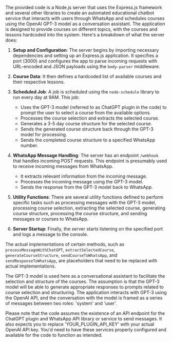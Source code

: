 The provided code is a Node.js server that uses the Express.js framework and several other libraries to create an automated educational chatbot service that interacts with users through WhatsApp and schedules courses using the OpenAI GPT-3 model as a conversation assistant. The application is designed to provide courses on different topics, with the courses and lessons hardcoded into the system. Here's a breakdown of what the server does:

1. **Setup and Configuration**: The server begins by importing necessary dependencies and setting up an Express.js application. It specifies a port (3000) and configures the app to parse incoming requests with URL-encoded and JSON payloads using the `body-parser` middleware.

2. **Course Data**: It then defines a hardcoded list of available courses and their respective lessons.

3. **Scheduled Job**: A job is scheduled using the `node-schedule` library to run every day at 9AM. This job:

   - Uses the GPT-3 model (referred to as ChatGPT plugin in the code) to prompt the user to select a course from the available options.
   - Processes the course selection and extracts the selected course.
   - Generates a 3-5 day course structure for the selected course.
   - Sends the generated course structure back through the GPT-3 model for processing.
   - Sends the completed course structure to a specified WhatsApp number.

4. **WhatsApp Message Handling**: The server has an endpoint `/webhook` that handles incoming POST requests. This endpoint is presumably used to receive incoming messages from WhatsApp.

   - It extracts relevant information from the incoming message.
   - Processes the incoming message using the GPT-3 model.
   - Sends the response from the GPT-3 model back to WhatsApp.

5. **Utility Functions**: There are several utility functions defined to perform specific tasks such as processing messages with the GPT-3 model, processing course selection, extracting the selected course, generating course structure, processing the course structure, and sending messages or courses to WhatsApp.

6. **Server Startup**: Finally, the server starts listening on the specified port and logs a message to the console.

The actual implementations of certain methods, such as `processMessageWithChatGPT`, `extractSelectedCourse`, `generateCourseStructure`, `sendCourseToWhatsApp`, and `sendResponseToWhatsApp`, are placeholders that need to be replaced with actual implementations.

The GPT-3 model is used here as a conversational assistant to facilitate the selection and structure of the courses. The assumption is that the GPT-3 model will be able to generate appropriate responses to prompts related to course selection and structuring. The application interacts with GPT-3 using the OpenAI API, and the conversation with the model is framed as a series of messages between two roles: 'system' and 'user'.

Please note that the code assumes the existence of an API endpoint for the ChatGPT plugin and WhatsApp API library or service to send messages. It also expects you to replace 'YOUR_PLUGIN_API_KEY' with your actual OpenAI API key. You'd need to have these services properly configured and available for the code to function as intended.
